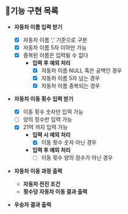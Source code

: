 ## 🎯기능 구현 목록

- **자동차 이름 입력 받기**
    - [X] 자동차 이름 ',' 기준으로 구분
    - [X] 자동차 이름 5자 이하만 가능
    - [X] 중복된 이름은 입력될 수 없다
        - **입력 후 예외 처리**
            - [X] 자동차 이름 NULL 혹은 공백인 경우
            - [X] 자동차 이름 5자 넘는 경우
            - [X] 자동차 이름 중복되는 경우

- **자동차 이동 횟수 입력 받기**
    - [X] 이동 횟수 숫자만 입력 가능
    - [ ] 양의 정수만 입력 가능 
    - [X] 21억 까지 입력 가능
        - **입력 시 예외 처리**
            - [X] 이동 횟수 숫자 아닌 경우
        - **입력 후 예외 처리**
            - [ ] 이동 횟수 양의 정수가 아닌 경우

- **자동차 이동 과정 출력**
    - **자동차 전진 조건**
    - **횟수당 자동차 이동 결과 출력**

- **우승자 결과 출력**
